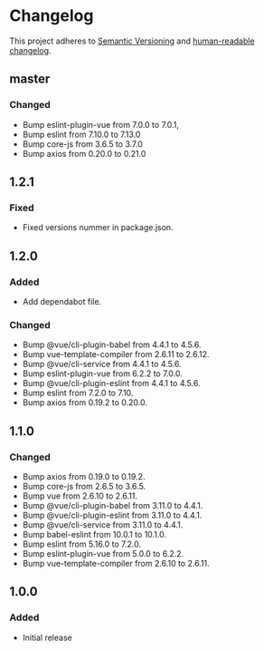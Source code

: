 # Changelog

This project adheres to [Semantic Versioning](https://semver.org/spec/v2.0.0.html)
and [human-readable changelog](https://keepachangelog.com/en/1.0.0/).

## master

### Changed

- Bump eslint-plugin-vue from 7.0.0 to 7.0.1,
- Bump eslint from 7.10.0 to 7.13.0
- Bump core-js from 3.6.5 to 3.7.0
- Bump axios from 0.20.0 to 0.21.0

## 1.2.1

### Fixed

- Fixed versions nummer in package.json.

## 1.2.0

### Added

- Add dependabot file.

### Changed

- Bump @vue/cli-plugin-babel from 4.4.1 to 4.5.6.
- Bump vue-template-compiler from 2.6.11 to 2.6.12.
- Bump @vue/cli-service from 4.4.1 to 4.5.6.
- Bump eslint-plugin-vue from 6.2.2 to 7.0.0.
- Bump @vue/cli-plugin-eslint from 4.4.1 to 4.5.6.
- Bump eslint from 7.2.0 to 7.10.
- Bump axios from 0.19.2 to 0.20.0.

## 1.1.0

### Changed

- Bump axios from 0.19.0 to 0.19.2.
- Bump core-js from 2.6.5 to 3.6.5.
- Bump vue from 2.6.10 to 2.6.11.
- Bump @vue/cli-plugin-babel from 3.11.0 to 4.4.1.
- Bump @vue/cli-plugin-eslint from 3.11.0 to 4.4.1.
- Bump @vue/cli-service from 3.11.0 to 4.4.1.
- Bump babel-eslint from 10.0.1 to 10.1.0.
- Bump eslint from 5.16.0 to 7.2.0.
- Bump eslint-plugin-vue from 5.0.0 to 6.2.2.
- Bump vue-template-compiler from 2.6.10 to 2.6.11.

## 1.0.0

### Added

- Initial release
